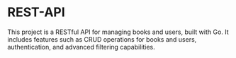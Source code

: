 # REST-API
This project is a RESTful API for managing books and users, built with Go. It includes features such as CRUD operations for books and users, authentication, and advanced filtering capabilities.
